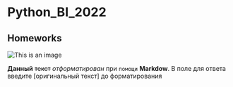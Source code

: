 # Python_BI_2022
## Homeworks 

![This is an image](https://bipbap.ru/wp-content/uploads/2017/09/81736420_4601429_milii_kot_2012.jpg)

**Данный** ~~текст~~ *отформатирован* при `помощи` **Markdow**. В поле для ответа введите [оригинальный текст] до форматирования
